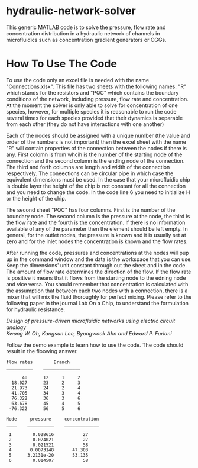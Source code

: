 # hydraulic-network-solver
This generic MATLAB code is to solve the pressure, flow rate and concentration distribution in a hydraulic network of channels in microfluidics such as concentration gradient generators or CGGs. 
# How To Use The Code
To use the code only an excel file is needed with the name "Connections.xlsx". This file has two sheets with the following names: "R" which stands for the resistors and "PQC" which contains the boundary conditions of the network, including pressure, flow rate and concentration. At the moment the solver is only able to solve for concentration of one species, however, for multiple species it is reasonable to run the code several times for each species provided that their dynamics is separable from each other (they do not have interactions with one another)

Each of the nodes should be assigned with a unique number (the value and order of the numbers is not important) then the excel sheet with the name "R" will contain properties of the connection between the nodes if there is any. First colomn is from whcih is the number of the starting node of the connection and the second column is the ending node of the connection. The third and forth columns are length and width of the connection respectively. The coneections can be circular pipe in which case the equivalent dimensions must be used. In the case that your microfluidic chip is double layer the height of the chip is not constant for all the connection and you need to change the code. In the code line 6 you need to initialize H or the height of the chip. 

The second sheet "PQC" has four columns. First is the number of the boundary node. The second column is the pressure at the node, the third is the flow rate and the fourth is the concentration. If there is no information available of any of the parameter then the element should be left empty. In general, for the outlet nodes, the pressure is known and it is usually set at zero and for the inlet nodes the concentration is known and the flow rates. 

After running the code, pressures and concentrations at the nodes will pup up in the command window and the data is the workspace that you can use. Keep the dimensions' unit constant through out the sheet and in the code. The amount of flow rate determines the direction of the flow. If the flow rate is positive it means that it flows from the starting node to the edning node and vice versa. You should remember that concentration is calculated with the assumption that between each two nodes with a connection, there is a mixer that will mix the fluid thoroughly for perfect mixing. Please refer to the following paper in the journal Lab On a Chip, to understand the formulation for hydraulic resistance. 

_Design of pressure-driven microfluidic networks using electric circuit analogy <br />
Kwang W. Oh, Kangsun Lee, Byungwook Ahn and Edward P. Furlani_

Follow the demo example to learn how to use the code. The code should result in the floowing answer.

    flow rates        Branch    
    __________    ______________

          40      12     1     2
      18.027      23     2     3
      21.973      24     2     4
      41.705      34     3     4
      76.322      36     3     6
      63.678      45     4     5
     -76.322      56     5     6

    Node     pressure     concentration
    ____    __________    _____________

     1        0.028616           27    
     2        0.024021           27    
     3        0.021521           58    
     4       0.0073148       47.303    
     5      3.2131e-20       53.135    
     6        0.014507           58  
